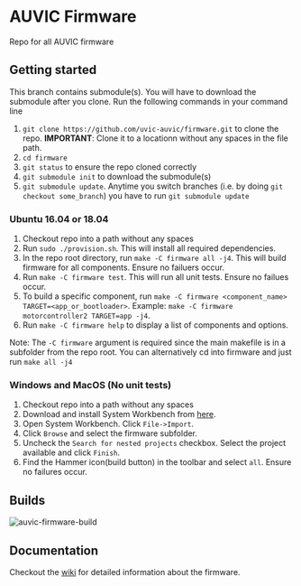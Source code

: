 # AUVIC Firmware
Repo for all AUVIC firmware

## Getting started

This branch contains submodule(s). You will have to download the submodule after you clone.
Run the following commands in your command line
1) `git clone https://github.com/uvic-auvic/firmware.git` to clone the repo. **IMPORTANT**: Clone it to a locationn without any spaces in the file path.
2) `cd firmware`
3) `git status` to ensure the repo cloned correctly
4) `git submodule init` to download the submodule(s)
5) `git submodule update`. Anytime you switch branches (i.e. by doing `git checkout some_branch`) you have to run `git submodule update`

### Ubuntu 16.04 or 18.04
1) Checkout repo into a path without any spaces
2) Run `sudo ./provision.sh`. This will install all required dependencies.
3) In the repo root directory, run `make -C firmware all -j4`. This will build firmware for all components. Ensure no failuers occur.
4) Run `make -C firmware test`. This will run all unit tests. Ensure no failues occur.
5) To build a specific component, run `make -C firmware <component_name> TARGET=<app_or_bootloader>`. Example: `make -C firmware motorcontroller2 TARGET=app -j4`.
6) Run `make -C firmware help` to display a list of components and options.

Note: The `-C firmware` argument is required since the main makefile is in a subfolder from the repo root. You can alternatively cd into firmware and just run `make all -j4`

### Windows and MacOS (No unit tests)
1) Checkout repo into a path without any spaces
2) Download and install System Workbench from [here](https://www.openstm32.org/Downloading%2Bthe%2BSystem%2BWorkbench%2Bfor%2BSTM32%2Binstaller).
3) Open System Workbench. Click `File->Import`.
4) Click `Browse` and select the firmware subfolder.
5) Uncheck the `Search for nested projects` checkbox. Select the project available and click `Finish`.
6) Find the Hammer icon(build button) in the toolbar and select `all`. Ensure no failures occur.

## Builds

![auvic-firmware-build](https://github.com/uvic-auvic/firmware/workflows/auvic-firmware-build/badge.svg)

## Documentation
Checkout the [wiki](https://github.com/uvic-auvic/firmware/wiki) for detailed information about the firmware.

